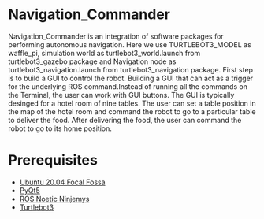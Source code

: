 # Navigation_Commander
Navigation_Commander is an integration of software packages for performing autonomous navigation. Here we use TURTLEBOT3_MODEL as waffle_pi, simulation world as turtlebot3_world.launch from  turtlebot3_gazebo package and Navigation node as turtlebot3_navigation.launch from turtlebot3_navigation package. First step is to build a GUI to control the robot. Building a GUI that can act as a trigger for the underlying ROS command.Instead of running all the commands on the Terminal, the user can work with GUI buttons. The GUI is typically desinged for a hotel room of nine tables. The user can set a table position in the map of the hotel room and command the robot to go to a particular table to deliver the food. After delivering the food, the user can command the robot to go to its home position. 

# Prerequisites
* [Ubuntu 20.04 Focal Fossa](https://releases.ubuntu.com/20.04/)
* [PyQt5 ](https://gist.github.com/ujjwal96/1dcd57542bdaf3c9d1b0dd526ccd44ff) 
* [ROS Noetic Ninjemys](http://wiki.ros.org/noetic/Installation)
* [Turtlebot3]( https://automaticaddison.com/how-to-launch-the-turtlebot3-simulation-with-ros/)

 
